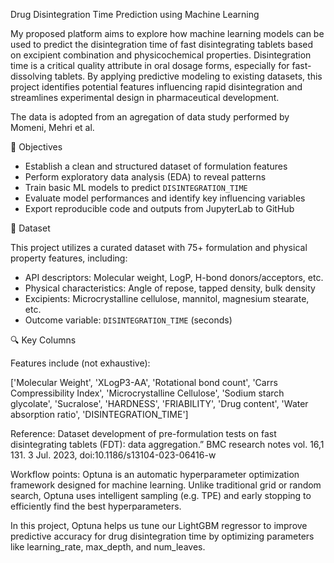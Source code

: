 Drug Disintegration Time Prediction using Machine Learning

My proposed platform aims to explore how machine learning models can be used to predict the disintegration time of fast disintegrating tablets based on excipient combination and physicochemical properties. Disintegration time is a critical quality attribute in oral dosage forms, especially for fast-dissolving tablets. By applying predictive modeling to existing datasets, this project identifies potential features influencing rapid disintegration and streamlines experimental design in pharmaceutical development.

The data is adopted from an agregation of data study performed by Momeni, Mehri et al. 



 🎯 Objectives

- Establish a clean and structured dataset of formulation features
- Perform exploratory data analysis (EDA) to reveal patterns
- Train basic ML models to predict `DISINTEGRATION_TIME`
- Evaluate model performances and identify key influencing variables
- Export reproducible code and outputs from JupyterLab to GitHub

🧪 Dataset

This project utilizes a curated dataset with 75+ formulation and physical property features, including:

- API descriptors: Molecular weight, LogP, H-bond donors/acceptors, etc.
- Physical characteristics: Angle of repose, tapped density, bulk density
- Excipients: Microcrystalline cellulose, mannitol, magnesium stearate, etc.
- Outcome variable: `DISINTEGRATION_TIME` (seconds)

🔍 Key Columns

Features include (not exhaustive):

['Molecular Weight', 'XLogP3-AA', 'Rotational bond count', 
 'Carrs Compressibility Index', 'Microcrystalline Cellulose',
 'Sodium starch glycolate', 'Sucralose', 'HARDNESS', 
 'FRIABILITY', 'Drug content', 'Water absorption ratio', 'DISINTEGRATION_TIME']

Reference: Dataset development of pre-formulation tests on fast disintegrating tablets (FDT): data aggregation.” BMC research notes vol. 16,1 131. 3 Jul. 2023, doi:10.1186/s13104-023-06416-w

Workflow points:
Optuna is an automatic hyperparameter optimization framework designed for machine learning. Unlike traditional grid or random search, Optuna uses intelligent sampling (e.g. TPE) and early stopping to efficiently find the best hyperparameters.

In this project, Optuna helps us tune our LightGBM regressor to improve predictive accuracy for drug disintegration time by optimizing parameters like learning_rate, max_depth, and num_leaves.
